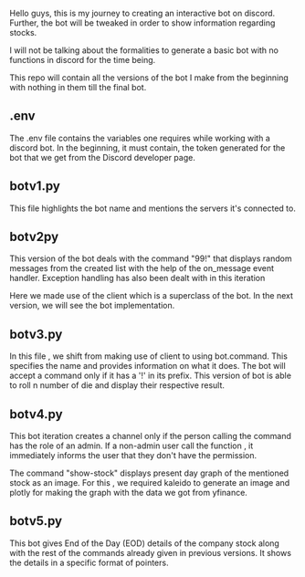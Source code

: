 Hello guys, this is my journey to creating an interactive bot on discord. Further, the bot will be tweaked in order to show information regarding stocks.

I will not be talking about the formalities to generate a basic bot with no functions in discord for the time being.

This repo will contain all the versions of the bot I make from the beginning with nothing in them till the final bot.

## .env
The .env file contains the variables one requires while working with a discord bot. In the beginning, it must contain, the token generated for the bot that we get from the Discord developer page.


## botv1.py 
This file highlights the bot name and mentions the servers it's connected to.

## botv2py
This version of the bot deals with the command "99!" that displays random messages from the created list with the help of the on_message event handler. Exception handling has also been dealt with in this iteration

Here we made use of the client which is a superclass of the bot. In the next version, we will see the bot implementation.

## botv3.py
In this file , we shift from making use of client to using bot.command. This specifies the name and provides information on what it does. The bot will accept a command only if it has a '!' in its prefix. This version of bot is able to roll n number of die and display their respective result.

## botv4.py
This bot iteration creates a channel only if the person calling the command has the role of an admin. If a non-admin user call the function , it immediately informs the user that they don't have the permission.

The command "show-stock" displays present day graph of the mentioned stock as an image. For this , we required kaleido to generate an image and plotly for making the graph with the data we got from yfinance.

## botv5.py
This bot gives End of the Day (EOD) details of the company stock along with the rest of the commands already given in previous versions. It shows the details in a specific format of pointers. 